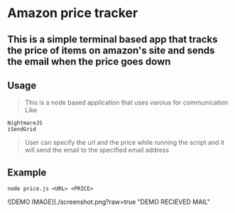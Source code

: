 # Amazon price tracker

## This is a simple terminal based app that tracks the price of items on amazon's site and sends the email when the price goes down


## Usage

>This is a node based application that uses varoius for communication Like
```
NightmareJS
iSendGrid

```

>User can specify the url and the price while running the script and it will send the email to the specified email address

## Example 

```
node price.js <URL> <PRICE>

```

![DEMO IMAGE](./screenshot.png?raw=true "DEMO RECIEVED MAIL"
